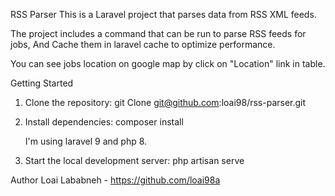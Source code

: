 RSS Parser
This is a Laravel project that parses data from RSS XML feeds.

The project includes a command that can be run to parse RSS feeds for jobs, And Cache them in laravel cache to optimize performance.

You can see jobs location on google map by click on "Location" link in table.


Getting Started
1. Clone the repository: 
   git Clone git@github.com:loai98/rss-parser.git

2. Install dependencies: 
   composer install

   I'm using laravel 9 and php 8. 

3. Start the local development server: 
   php artisan serve


Author
Loai Lababneh - https://github.com/loai98a